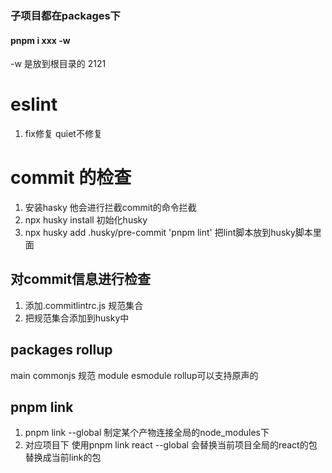 ### 子项目都在packages下


#### pnpm i xxx -w

-w 是放到根目录的
2121
# eslint
1.  fix修复  quiet不修复 

# commit 的检查
1. 安装hasky 他会进行拦截commit的命令拦截
2. npx husky install 初始化husky
3. npx husky add .husky/pre-commit 'pnpm lint' 把lint脚本放到husky脚本里面
## 对commit信息进行检查
1. 添加.commitlintrc.js 规范集合
2. 把规范集合添加到husky中


## packages rollup
main commonjs 规范 
module esmodule rollup可以支持原声的

## pnpm link
1. pnpm link --global 制定某个产物连接全局的node_modules下
2. 对应项目下 使用pnpm link react --global 会替换当前项目全局的react的包 替换成当前link的包